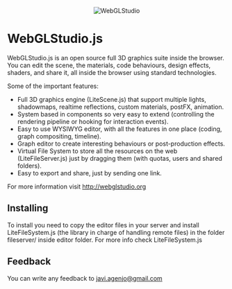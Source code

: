 <p align="center">
    <img src="https://raw.githubusercontent.com/jagenjo/webglstudio.js/master/press/images/logo.png" alt="WebGLStudio">
</p>

# WebGLStudio.js

WebGLStudio.js is an open source full 3D graphics suite inside the browser. You can edit the scene, the materials, code behaviours, design effects, shaders, and share it, all inside the browser using standard technologies.

Some of the important features:

 * Full 3D graphics engine (LiteScene.js) that support multiple lights, shadowmaps, realtime reflections, custom materials, postFX, animation.
 * System based in components so very easy to extend (controlling the rendering pipeline or hooking for interaction events).
 * Easy to use WYSIWYG editor, with all the features in one place (coding, graph compositing, timeline).
 * Graph editor to create interesting behaviours or post-production effects.
 * Virtual File System to store all the resources on the web (LiteFileServer.js) just by dragging them (with quotas, users and shared folders).
 * Easy to export and share, just by sending one link.

For more information visit http://webglstudio.org

Installing
----------

To install you need to copy the editor files in your server and install LiteFileSystem.js (the library in charge of handling remote files) in the folder fileserver/ inside editor folder. For more info check LiteFileSystem.js

Feedback
--------

You can write any feedback to javi.agenjo@gmail.com
